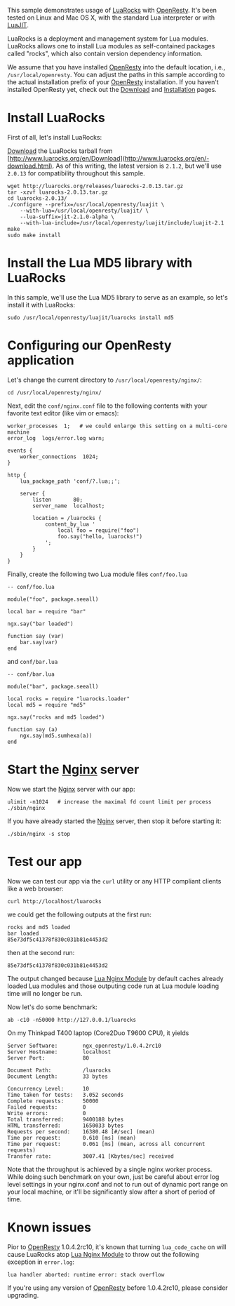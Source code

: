 <!---
    @title         Using LuaRocks
    @creator       Yichun Zhang
    @created       2011-08-07 02:32 GMT
    @modifier      Yichun Zhang
    @modifier_link yichun-zhang
    @modified      2014-01-25 17:59 GMT
    @changes       36
--->

This sample demonstrates usage of [LuaRocks](http://www.luarocks.org/) with
[OpenResty](openresty.html). It's been tested on Linux and Mac OS X, with the
standard Lua interpreter or with [LuaJIT](luajit.html).

LuaRocks is a deployment and management system for Lua modules. LuaRocks allows
one to install Lua modules as self-contained packages called "rocks", which
also contain version dependency  information.

We assume that you have installed [OpenResty](openresty.html) into the default
location, i.e., `/usr/local/openresty`. You can adjust the paths in this sample
according to the actual installation prefix of your [OpenResty](openresty.html) installation.
If you haven't installed OpenResty yet, check out the [Download](download.html) and
[Installation](installation.html) pages.


#  Install LuaRocks
First of all, let's install LuaRocks:

[Download](download.html) the LuaRocks tarball from [http://www.luarocks.org/en/Download](http://www.luarocks.org/en/-download.html).
As of this writing, the latest version is `2.1.2`, but we'll use `2.0.13` for
compatibility throughout this sample.

```
wget http://luarocks.org/releases/luarocks-2.0.13.tar.gz
tar -xzvf luarocks-2.0.13.tar.gz
cd luarocks-2.0.13/
./configure --prefix=/usr/local/openresty/luajit \
    --with-lua=/usr/local/openresty/luajit/ \
    --lua-suffix=jit-2.1.0-alpha \
    --with-lua-include=/usr/local/openresty/luajit/include/luajit-2.1
make
sudo make install
```


#  Install the Lua MD5 library with LuaRocks
In this sample, we'll use the Lua MD5 library to serve as an example, so let's
install it with LuaRocks:

```
sudo /usr/local/openresty/luajit/luarocks install md5
```


#  Configuring our OpenResty application
Let's change the current directory to `/usr/local/openresty/nginx/`:

```
cd /usr/local/openresty/nginx/
```

Next, edit the `conf/nginx.conf` file to the following contents with your favorite
text editor (like vim or emacs):

```
worker_processes  1;   # we could enlarge this setting on a multi-core machine
error_log  logs/error.log warn;

events {
    worker_connections  1024;
}

http {
    lua_package_path 'conf/?.lua;;';

    server {
        listen       80;
        server_name  localhost;

        location = /luarocks {
            content_by_lua '
                local foo = require("foo")
                foo.say("hello, luarocks!")
            ';
        }
    }
}
```

Finally, create the following two Lua module files `conf/foo.lua`

```
-- conf/foo.lua

module("foo", package.seeall)

local bar = require "bar"

ngx.say("bar loaded")

function say (var)
    bar.say(var)
end
```

and `conf/bar.lua`

```
-- conf/bar.lua

module("bar", package.seeall)

local rocks = require "luarocks.loader"
local md5 = require "md5"

ngx.say("rocks and md5 loaded")

function say (a)
    ngx.say(md5.sumhexa(a))
end
```


#  Start the [Nginx](nginx.html) server
Now we start the [Nginx](nginx.html) server with our app:

```
ulimit -n1024   # increase the maximal fd count limit per process
./sbin/nginx
```

If you have already started the [Nginx](nginx.html) server, then stop it before
starting it:

```
./sbin/nginx -s stop
```


#  Test our app
Now we can test our app via the `curl` utility or any HTTP compliant clients
like a web browser:

```
curl http://localhost/luarocks
```

we could get the following outputs at the first run:

```
rocks and md5 loaded
bar loaded
85e73df5c41378f830c031b81e4453d2
```

then at the second run:

```
85e73df5c41378f830c031b81e4453d2
```

The output changed because [Lua Nginx Module](lua-nginx-module.html) by default
caches already loaded Lua modules and those outputing code run at Lua module
loading time will no longer be run.

Now let's do some benchmark:

```
ab -c10 -n50000 http://127.0.0.1/luarocks
```

On my Thinkpad T400 laptop (Core2Duo T9600 CPU), it yields

```
Server Software:        ngx_openresty/1.0.4.2rc10
Server Hostname:        localhost
Server Port:            80

Document Path:          /luarocks
Document Length:        33 bytes

Concurrency Level:      10
Time taken for tests:   3.052 seconds
Complete requests:      50000
Failed requests:        0
Write errors:           0
Total transferred:      9400188 bytes
HTML transferred:       1650033 bytes
Requests per second:    16380.48 [#/sec] (mean)
Time per request:       0.610 [ms] (mean)
Time per request:       0.061 [ms] (mean, across all concurrent requests)
Transfer rate:          3007.41 [Kbytes/sec] received
```

Note that the throughput is achieved by a single nginx worker process. While
doing such benchmark on your own, just be careful about error log level settings
in your nginx.conf and not to run out of dynamic port range on your local machine,
or it'll be significantly slow after a short of period of time.

#  Known issues
Pior to [OpenResty](openresty.html) 1.0.4.2rc10, it's known that turning `lua_code_cache` on
will cause LuaRocks atop [Lua Nginx Module](lua-nginx-module.html) to throw
out the following exception in `error.log`:

```
lua handler aborted: runtime error: stack overflow
```

If you're using any version of [OpenResty](openresty.html) before 1.0.4.2rc10,
please consider upgrading.
